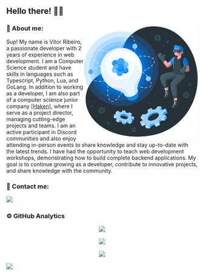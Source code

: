 ## Hello there! 👋🏽

<div>
  
<a href=""><img height="300px" src="./img/Innovation-amico.png" alt="" border="0" align="right"></a>

### 📘 About me:

<p align="left"> Sup! My name is Vitor Ribeiro, a passionate developer with 2 years of experience in web development. I am a Computer Science student and have skills in languages such as Typescript, Python, Lua, and GoLang. In addition to working as a developer, I am also part of a computer science junior company <a href="https://www.haken.com.br/" target="_blank">[Haken]</a>, where I serve as a project director, managing cutting-edge projects and teams. I am an active participant in Discord communities and also enjoy attending in-person events to share knowledge and stay up-to-date with the latest trends. I have had the opportunity to teach web development workshops, demonstrating how to build complete backend applications. My goal is to continue growing as a developer, contribute to innovative projects, and share knowledge with the community.</p>
  
</div>

### 👔 Contact me:
<a href="https://www.linkedin.com/in/vitorhugomrtecno/" target="_blank"><img src="https://img.shields.io/badge/-LinkedIn-1b98ff?style=for-the-badge&logo=linkedin&logoColor=white" target="_blank"></a>

### ⚙️ GitHub Analytics
<p align='center'><img widht="100%" src="https://streak-stats.demolab.com?user=vitorRibeiro7&date_format=j%20M%5B%20Y%5D&border=1b98ff&ring=D8D9DA&fire=D8D9DA&stroke=D8D9DA&background=0D1117&currStreakNum=D8D9DA&sideNums=1b98ff&currStreakLabel=1b98ff&sideLabels=D8D9DA&dates=D8D9DA&card_width=800"/></p>
<p align='center'> <img height="180em" src="https://github-readme-stats.vercel.app/api?username=vitorribeiro7&show_icons=true&theme=github_dark&include_all_commits=true&count_private=true&&border_color=1b98ff&text_color=fff&title_color=fff&icon_color=1b98ff&card_width=700"/></p>
<p align='center'> <img height="180em" src="https://github-readme-stats.vercel.app/api/top-langs/?username=vitorribeiro7&layout=compact&langs_count=8&theme=github_dark&border_color=1b98ff&text_color=fff&title_color=fff&icon_color=1b98ff&&hide=css,c&card_width=400"/></p>



<div></div>
  <img src="https://komarev.com/ghpvc/?username=vitorRibeiro7&color=1b98ff"/>
 

